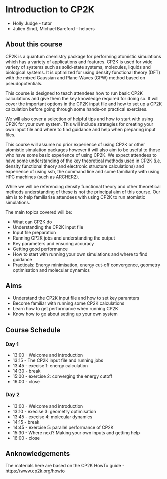 # Introduction to CP2K

* Holly Judge - tutor
* Julien Sindt, Michael Bareford - helpers

## About this course

CP2K is a quantum chemistry package for performing atomistic simulations which 
has a variety of applications and features. CP2K is used for wide variety of 
systems such as solid-state systems, molecules, liquids and biological systems. 
It is optimized for using density functional theory (DFT) with the mixed Gaussian 
and Plane-Waves (GPW) method based on pseudopotentials.

This course is designed to teach attendees how to run basic CP2K calculations 
and give them the key knowledge required for doing so. It will cover the
important options in the CP2K input file and how to set up a CP2K calculation
before going through some hands-on practical exercises.

We will also cover a selection of helpful tips and how to start with 
using CP2K for your own system. This will include
strategies for creating your own input file and where to find guidance and help 
when preparing input files.

This course will assume no prior experience of using CP2K or other atomistic 
simulation packages however it will also aim to be useful to those who have some
basic experience of using CP2K. We expect attendees to have some understanding
of the key theoretical methods used in CP2K (i.e. density functional theory and
electronic structure calculations) and experience of using ssh, the command line
and some familiarity with using HPC machines (such as ARCHER2).

While we will be referencing density functional theory and other theoretical
methods understanding of these is not the principal aim of this course. Our aim
is to help familiarise attendees with using CP2K to run atomistic simulations.

The main topics covered will be:

* What can CP2K do
* Understanding the CP2K input file
* Input file preparation
* Running CP2K jobs and understanding the output
* Key parameters and ensuring accuracy
* Getting good performance
* How to start with running your own simulations and where to find guidance
* Practicals: Energy minimisation, energy cut-off convergence, geometry optimisation and molecular dynamics


## Aims

* Understand the CP2K input file and how to set key paramters
* Become familiar with running some CP2K calculations
* Learn how to get performance when running CP2K
* Know how to go about setting up your own system

## Course Schedule

### Day 1

* 13:00 - Welcome and introduction
* 13:15 - The CP2K input file and running jobs
* 13:45 - execise 1: energy calculation
* 14:30 - break
* 15:00 - exercise 2: converging the energy cutoff
* 16:00 - close

### Day 2

* 13:00 - Welcome and introduction
* 13:10 - execise 3: geometry optimisation
* 13:45 - execise 4: molecular dynamics
* 14:15 - break
* 14:45 - exercise 5: parallel performance of CP2K
* 15:30 - Where next? Making your own inputs and getting help
* 16:00 - close

## Anknowledgements

The materials here are based on the CP2K HowTo guide - https://www.cp2k.org/howto
